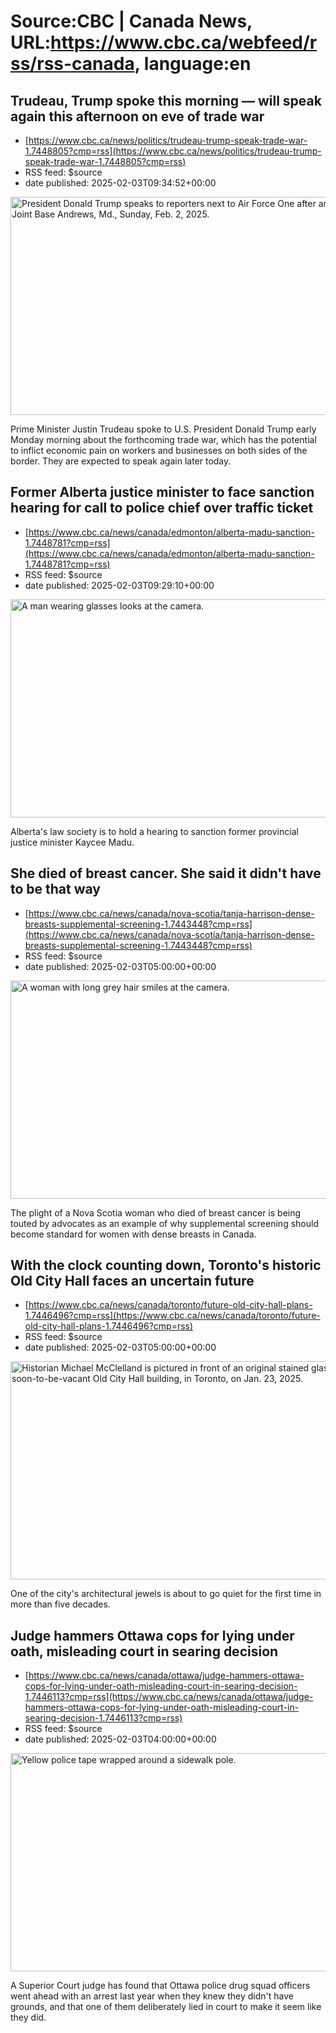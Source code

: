 # Source:CBC | Canada News, URL:https://www.cbc.ca/webfeed/rss/rss-canada, language:en

## Trudeau, Trump spoke this morning — will speak again this afternoon on eve of trade war
 - [https://www.cbc.ca/news/politics/trudeau-trump-speak-trade-war-1.7448805?cmp=rss](https://www.cbc.ca/news/politics/trudeau-trump-speak-trade-war-1.7448805?cmp=rss)
 - RSS feed: $source
 - date published: 2025-02-03T09:34:52+00:00

<img src='https://i.cbc.ca/1.7448808.1738592943!/fileImage/httpImage/image.jpg_gen/derivatives/16x9_620/trump.jpg' alt='President Donald Trump speaks to reporters next to Air Force One after arriving back at Joint Base Andrews, Md., Sunday, Feb. 2, 2025.' width='620' height='349' title='President Donald Trump speaks to reporters next to Air Force One after arriving back at Joint Base Andrews, Md., Sunday, Feb. 2, 2025.'/><p>Prime Minister Justin Trudeau spoke to U.S. President Donald Trump early Monday morning about the forthcoming trade war, which has the potential to inflict economic pain on workers and businesses on both sides of the border. They are expected to speak again later today.</p>

## Former Alberta justice minister to face sanction hearing for call to police chief over traffic ticket
 - [https://www.cbc.ca/news/canada/edmonton/alberta-madu-sanction-1.7448781?cmp=rss](https://www.cbc.ca/news/canada/edmonton/alberta-madu-sanction-1.7448781?cmp=rss)
 - RSS feed: $source
 - date published: 2025-02-03T09:29:10+00:00

<img src='https://i.cbc.ca/1.6813701.1681867649!/cpImage/httpImage/image.jpg_gen/derivatives/16x9_620/alta-multiculturalism-20230414.jpg' alt='A man wearing glasses looks at the camera.' width='620' height='349' title='Alberta deputy premier Kaycee Madu defended Danielle Smith&apos;s decision to begin limiting questions from reporters and news outlets from now through the May election campaign.'/><p>Alberta's law society is to hold a hearing to sanction former provincial justice minister Kaycee Madu.</p>

## She died of breast cancer. She said it didn't have to be that way
 - [https://www.cbc.ca/news/canada/nova-scotia/tanja-harrison-dense-breasts-supplemental-screening-1.7443448?cmp=rss](https://www.cbc.ca/news/canada/nova-scotia/tanja-harrison-dense-breasts-supplemental-screening-1.7443448?cmp=rss)
 - RSS feed: $source
 - date published: 2025-02-03T05:00:00+00:00

<img src='https://i.cbc.ca/1.7444479.1738153719!/fileImage/httpImage/image.jpg_gen/derivatives/16x9_620/tanja-harrison.jpg' alt='A woman with long grey hair smiles at the camera.' width='620' height='349' title='Tanja Harrison died of breast cancer on Dec. 2, 2024. Although there&apos;s no way of knowing if supplemental screening would have detected her cancer in 2021, she felt she made have had a chance to fight for remission if she was given an MRI or ultrasound.'/><p>The plight of a Nova Scotia woman who died of breast cancer is being touted by advocates as an example of why supplemental screening should become standard for women with dense breasts in Canada.</p>

## With the clock counting down, Toronto's historic Old City Hall faces an uncertain future
 - [https://www.cbc.ca/news/canada/toronto/future-old-city-hall-plans-1.7446496?cmp=rss](https://www.cbc.ca/news/canada/toronto/future-old-city-hall-plans-1.7446496?cmp=rss)
 - RSS feed: $source
 - date published: 2025-02-03T05:00:00+00:00

<img src='https://i.cbc.ca/1.7446564.1738276303!/fileImage/httpImage/image.JPG_gen/derivatives/16x9_620/old-city-hall-tour.JPG' alt='Historian Michael McClelland is pictured in front of an original stained glass window in the soon-to-be-vacant Old City Hall building, in Toronto, on Jan. 23, 2025.' width='620' height='349' title='Historian Michael McClelland is pictured in front of an original stained glass window in the soon-to-be-vacant Old City Hall building, in Toronto, on Jan. 23, 2025.'/><p>One of the city's architectural jewels is about to go quiet for the first time in more than five decades.</p>

## Judge hammers Ottawa cops for lying under oath, misleading court in searing decision
 - [https://www.cbc.ca/news/canada/ottawa/judge-hammers-ottawa-cops-for-lying-under-oath-misleading-court-in-searing-decision-1.7446113?cmp=rss](https://www.cbc.ca/news/canada/ottawa/judge-hammers-ottawa-cops-for-lying-under-oath-misleading-court-in-searing-decision-1.7446113?cmp=rss)
 - RSS feed: $source
 - date published: 2025-02-03T04:00:00+00:00

<img src='https://i.cbc.ca/1.6608446.1665076134!/fileImage/httpImage/image.jpg_gen/derivatives/16x9_620/ottawa-police-tape-crime-generic.jpg' alt='Yellow police tape wrapped around a sidewalk pole.' width='620' height='349' title='Police tape wrapped around a pole in Ottawa in October 2022.'/><p>A Superior Court judge has found that Ottawa police drug squad officers went ahead with an arrest last year when they knew they didn't have grounds, and that one of them deliberately lied in court to make it seem like they did.</p>

